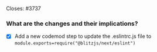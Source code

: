 <!--
Thanks for opening a PR! Your contribution is much appreciated.
To make sure your PR is handled as smoothly as possible please:
 - Link issue via "Closes #[issue_number]
 - Choose & follow the right checklist for the change that you're making:
-->

Closes: #3737

### What are the changes and their implications?
- [x] Add a new codemod step to update the .eslintrc.js file to ```module.exports=require("@blitzjs/next/eslint")```